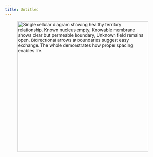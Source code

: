 ```yaml
---
title: Untitled
---
```


<div align="left"><figure><img src="../assets/Screenshot 2024-11-25 at 8.04.28 PM.png" alt="Single cellular diagram showing healthy territory relationship. Known nucleus empty, Knowable membrane shows clear but permeable boundary, Unknown field remains open. Bidirectional arrows at boundaries suggest easy exchange. The whole demonstrates how proper spacing enables life." width="423"><figcaption></figcaption></figure></div>
